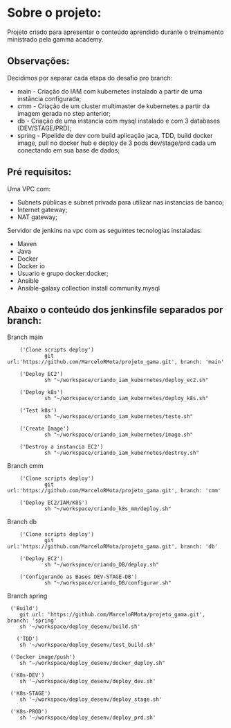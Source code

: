 <h1>Sobre o projeto:</h1>

Projeto criado para apresentar o conteúdo aprendido durante o treinamento ministrado pela gamma academy. 

<h2>Observações:</h2>

Decidimos por separar cada etapa do desafio pro branch:
 - main - Criação do IAM com kubernetes instalado a partir de uma instância configurada;
 - cmm - Criação de um cluster multimaster de kubernetes a partir da imagem gerada no step anterior;
 - db - Criação de  uma instancia com mysql instalado e com 3 databases (DEV/STAGE/PRD);
 - spring - Pipelide de dev com build aplicação jaca, TDD, build docker image, pull no docker hub e deploy de 3 pods dev/stage/prd cada um conectando em sua base de dados;
 
<h2>Pré requisitos:</h2>

Uma VPC com:
  - Subnets públicas e subnet privada para utilizar nas instancias de banco;
  - Internet gateway;
  - NAT gateway;


Servidor de jenkins na vpc com as seguintes tecnologias instaladas:
  - Maven
  - Java
  - Docker
  - Docker io
  - Usuario e grupo docker:docker;
  - Ansible
  - Ansible-galaxy collection install community.mysql
  


<h2>Abaixo o conteúdo dos jenkinsfile separados por branch:</h2>

Branch main

        ('Clone scripts deploy') 
                git url:'https://github.com/MarceloRMota/projeto_gama.git', branch: 'main'
				
        ('Deploy EC2') 
                sh "~/workspace/criando_iam_kubernetes/deploy_ec2.sh"
				
        ('Deploy k8s') 
                sh "~/workspace/criando_iam_kubernetes/deploy_k8s.sh"
				
        ('Test k8s') 
                sh "~/workspace/criando_iam_kubernetes/teste.sh"
				
        ('Create Image') 
                sh "~/workspace/criando_iam_kubernetes/image.sh"
				
        ('Destroy a instancia EC2') 
                sh "~/workspace/criando_iam_kubernetes/destroy.sh"


Branch cmm

        ('Clone scripts deploy') 
                git url:'https://github.com/MarceloRMota/projeto_gama.git', branch: 'cmm'
				
        ('Deploy EC2/IAM/K8S') 
                sh "~/workspace/criando_k8s_mm/deploy.sh"


Branch db

        ('Clone scripts deploy') 
                git url:'https://github.com/MarceloRMota/projeto_gama.git', branch: 'db'
				
        ('Deploy EC2') 
                sh "~/workspace/criando_DB/deploy.sh"
				
        ('Configurando as Bases DEV-STAGE-DB') 
                sh "~/workspace/criando_DB/configurar.sh"

Branch spring

     ('Build') 
        git url: 'https://github.com/MarceloRMota/projeto_gama.git', branch: 'spring'
        sh '~/workspace/deploy_desenv/build.sh'
 
	   ('TDD') 
        sh '~/workspace/deploy_desenv/test_build.sh'
 
     ('Docker image/push') 
        sh "~/workspace/deploy_desenv/docker_deploy.sh"
		
     ('K8s-DEV') 
        sh '~/workspace/deploy_desenv/deploy_dev.sh'
		
     ('K8s-STAGE') 
        sh '~/workspace/deploy_desenv/deploy_stage.sh'
		
     ('K8s-PROD') 
        sh '~/workspace/deploy_desenv/deploy_prd.sh'
 
